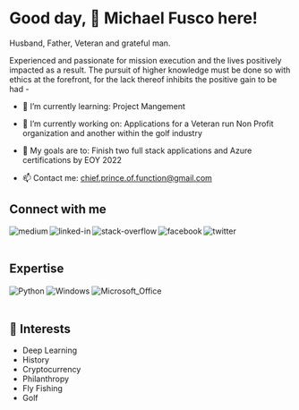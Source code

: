 # Good day, 👋 Michael Fusco here!

Husband, Father, Veteran and grateful man.
<br>

Experienced and passionate for mission execution and the lives positively impacted as a result.
The pursuit of higher knowledge must be done so with ethics at the forefront, for the lack thereof inhibits the positive gain to be had -
</p>

- 🌱 I’m currently learning: Project Mangement

- 🔭 I’m currently working on: Applications for a Veteran run Non Profit organization and another within the golf industry

- 🤝 My goals are to: Finish two full stack applications and Azure certifications by EOY 2022
 
- 📫 Contact me: chief.prince.of.function@gmail.com

## Connect with me

[<img align="left" alt="medium" src="https://img.shields.io/badge/medium-%2312100E.svg?&style=for-the-badge&logo=medium&logoColor=white" />](https://medium.com/@michael.r.fusco)

[<img align="left" alt="linked-in" src="https://img.shields.io/badge/linkedin-%230077B5.svg?&style=for-the-badge&logo=linkedin&logoColor=white" />](https://www.linkedin.com/in/michael-fusco-902030b4)

[<img align="left" alt="stack-overflow" src="https://img.shields.io/badge/stack%20overflow-FE7A16?logo=stack-overflow&logoColor=white&style=for-the-badge" />](https://stackoverflow.com/users/19498976/Chief-Prince-Of-Function
)

[<img align="left" alt="facebook" src="https://img.shields.io/badge/facebook-%231877F2.svg?&style=for-the-badge&logo=facebook&logoColor=white" />](https://www.facebook.com/michael.fusco.92167/)

[<img align="left" alt="twitter" src="https://img.shields.io/badge/twitter-%231DA1F2.svg?&style=for-the-badge&logo=twitter&logoColor=white" />](https://twitter.com/Fuscaha)

<br>
<br>

## Expertise

<img align="center" alt="Python" src="https://img.shields.io/badge/Python-FFD43B?style=for-the-badge&logo=python&logoColor=blue" />

<img align="center" alt="Windows" src="https://img.shields.io/badge/Windows-0078D6?style=for-the-badge&logo=windows&logoColor=white" />

<img align="center" alt="Microsoft_Office" src="https://img.shields.io/badge/Microsoft_Office-D83B01?style=for-the-badge&logo=microsoft-office&logoColor=white" />

<br>
<br>

## 👨‍ Interests

- Deep Learning
- History
- Cryptocurrency
- Philanthropy
- Fly Fishing
- Golf

<br>

</p>

